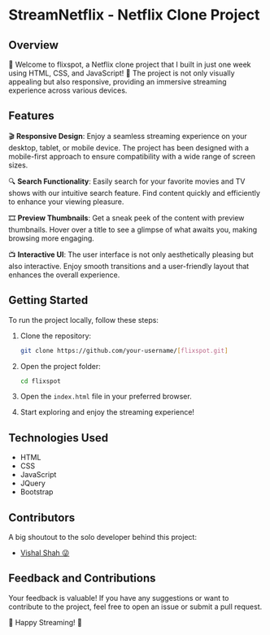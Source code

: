 # StreamNetflix - Netflix Clone Project

## Overview

🎉 Welcome to flixspot, a Netflix clone project that I built in just one week using HTML, CSS, and JavaScript! 🚀 The project is not only visually appealing but also responsive, providing an immersive streaming experience across various devices.

## Features

🎬 **Responsive Design**: Enjoy a seamless streaming experience on your desktop, tablet, or mobile device. The project has been designed with a mobile-first approach to ensure compatibility with a wide range of screen sizes.

🔍 **Search Functionality**: Easily search for your favorite movies and TV shows with our intuitive search feature. Find content quickly and efficiently to enhance your viewing pleasure.

🎞️ **Preview Thumbnails**: Get a sneak peek of the content with preview thumbnails. Hover over a title to see a glimpse of what awaits you, making browsing more engaging.

📺 **Interactive UI**: The user interface is not only aesthetically pleasing but also interactive. Enjoy smooth transitions and a user-friendly layout that enhances the overall experience.


## Getting Started

To run the project locally, follow these steps:

1. Clone the repository:
   ```bash
   git clone https://github.com/your-username/[flixspot.git]
   ```

2. Open the project folder:
   ```bash
   cd flixspot
   ```

3. Open the `index.html` file in your preferred browser.

4. Start exploring and enjoy the streaming experience!

## Technologies Used

- HTML
- CSS
- JavaScript
- JQuery
- Bootstrap

## Contributors

A big shoutout to the solo developer behind this project:

- [Vishal Shah 😜](https://github.com/Vishalshah007)

## Feedback and Contributions

Your feedback is valuable! If you have any suggestions or want to contribute to the project, feel free to open an issue or submit a pull request.

🍿 Happy Streaming! 🍿
